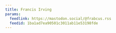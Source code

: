 ```yaml
---
title: Francis Irving
params:
  feedlink: https://mastodon.social/@frabcus.rss
  feedid: 1ba1ad7ea90501c3011ab11e53198fde
---
```

